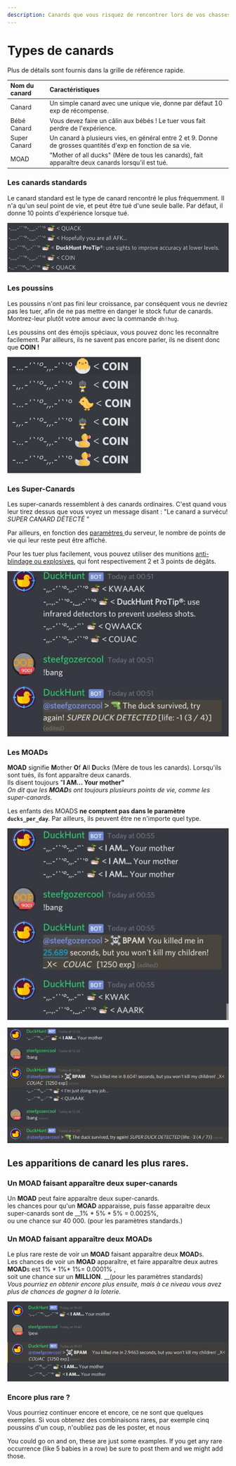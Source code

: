 ```yaml
---
description: Canards que vous risquez de rencontrer lors de vos chasses.
---
```


# Types de canards

Plus de détails sont fournis dans la grille de référence rapide.

| Nom du canard | Caractéristiques |
| :--- | :--- |
| Canard | Un simple canard avec une unique vie, donne par défaut 10 exp de récompense. |
| Bébé Canard | Vous devez faire un câlin aux bébés ! Le tuer vous fait perdre de l'expérience. |
| Super Canard | Un canard à plusieurs vies, en général entre 2 et 9. Donne de grosses quantités d'exp en fonction de sa vie.  |
| MOAD | "Mother of all ducks" \(Mère de tous les canards\), fait apparaître deux canards lorsqu'il est tué. |

### Les canards standards

Le canard standard est le type de canard rencontré le plus fréquemment. Il n'a qu'un seul point de vie, et peut être tué d'une seule balle. Par défaut, il donne 10 points d'expérience lorsque tué.  

![ Quelques canards standard dans leur habitat naturel. Les messages sont al&#xE9;atoires.](../.gitbook/assets/2020-02-24.21-52-28.png)

### Les poussins

Les poussins n'ont pas fini leur croissance, par conséquent vous ne devriez pas les tuer, afin de ne pas mettre en danger le stock futur de canards. Montrez-leur plutôt votre amour avec la commande `dh!hug`. 

Les poussins ont des émojis spéciaux, vous pouvez donc les reconnaître facilement. Par ailleurs, ils ne savent pas encore parler, ils ne disent donc que **COIN !**

![Quelques poussins dans un salon Discord. Ne leur faites pas de mal !](../.gitbook/assets/2020-02-24.21-55-37.png)

### Les Super-Canards

Les super-canards ressemblent à des canards ordinaires. C'est quand vous leur tirez dessus que vous voyez un message disant : "Le canard a survécu! _SUPER CANARD DÉTECTÉ_ "

Par ailleurs, en fonction des [paramètres ](../bot-administration/edit-settings-settings-list.md)du serveur, le nombre de points de vie qui leur reste peut être affiché.

Pour les tuer plus facilement, vous pouvez utiliser des munitions [anti-blindage ou explosives](store-items.md), qui font respectivement 2 et 3 points de dégâts.

![Quelques super canards. Ils ressemblent &#xE0; des canards normaux quand ils apparaissent, mais il faut plusieurs tirs pour les tuer.](../.gitbook/assets/image%20%284%29.png)



### Les MOADs

**MOAD** signifie  **M**other **O**f **A**ll **D**ucks \(Mère de tous les canards\). Lorsqu'ils sont tués, ils font apparaître deux canards.   
Ils disent toujours "**I AM... Your mother"**  
_On dit que les **MOAD**s ont toujours plusieurs points de vie, comme les super-canards._

Les enfants des MOADS **ne comptent pas dans le paramètre** **`ducks_per_day`**. Par ailleurs, ils peuvent être ne n'importe quel type.

![Quelques MOADs sont apparus. Lorsqu&apos;ils sont tu&#xE9;s, vous pouvez voir les deux nouveaux canards, ses enfants.](../.gitbook/assets/image%20%286%29.png)

![Ici, un MOAD a fait appara&#xEE;tre un super-canard, ce qui est assez rare.](../.gitbook/assets/image%20%282%29.png)

## Les apparitions de canard les plus rares.

### Un MOAD faisant apparaître deux super-canards

Un **MOAD** peut faire apparaître deux super-canards.   
les chances pour qu'un **MOAD** apparaisse, puis fasse apparaitre deux super-canards sont de  __1% \* 5% \* 5% = 0.0025%,   
ou une chance sur 40 000. \(pour les paramètres standards.\)

### Un MOAD faisant apparaître deux MOADs

Le plus rare reste de voir un **MOAD** faisant apparaître deux **MOAD**s.   
Les chances de voir un **MOAD** apparaître, et faire apparaître deux autres **MOAD**s est 1% \* 1%\*  1%= 0.0001% ,   
soit une chance sur un **MILLION**. __\(pour les paramètres standards\)  
_Vous pourriez en obtenir encore plus ensuite, mais à ce niveau vous avez plus de chances de gagner à la loterie._

![2 MOADs provenant d&apos;un MOAD \(j&apos;ai chang&#xE9; les param&#xE8;tres pour permettre ce screenshot\)](../.gitbook/assets/image%20%285%29.png)

### Encore plus rare ?

Vous pourriez continuer encore et encore, ce ne sont que quelques exemples. Si vous obtenez des combinaisons rares, par exemple cinq poussins d'un coup, n'oubliez pas de les poster, et nous 

You could go on and on, these are just some examples. If you get any rare occurrence \(like 5 babies in a row\) be sure to post them and we might add those.

